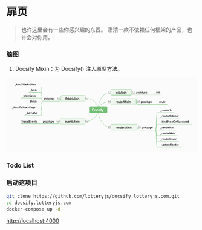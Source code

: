 # 扉页

> 也许这里会有一些你感兴趣的东西。
> 肃清一款不依赖任何框架的产品，也许会对你用。

### 脑图

1. Docsify Mixin：为 Docsify() 注入原型方法。

![Docsify](./images/naotu/1.Docsify.png)

### Todo List

### 启动这项目

```sh
git clone https://github.com/lotteryjs/docsify.lotteryjs.com.git
cd docsify.lotteryjs.com
docker-compose up -d
```

[http://localhost:4000](http://localhost:4000)